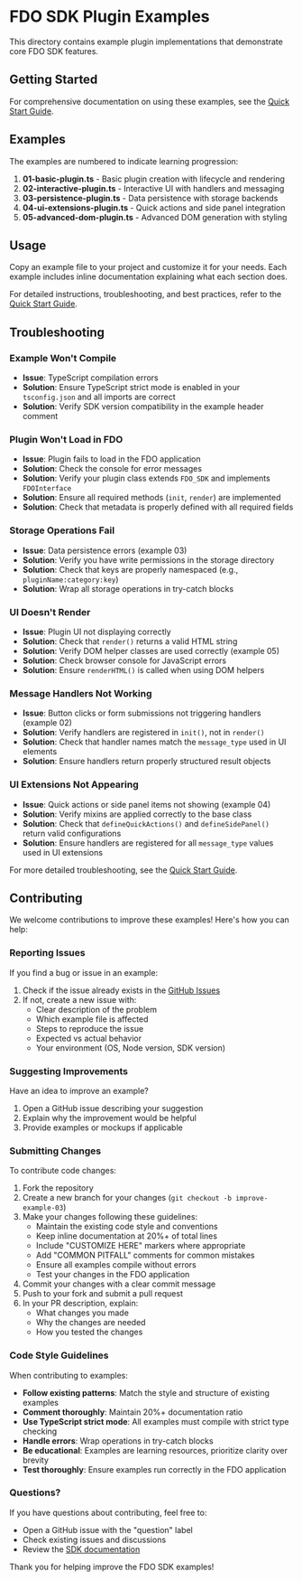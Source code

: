 # FDO SDK Plugin Examples

This directory contains example plugin implementations that demonstrate core FDO SDK features.

## Getting Started

For comprehensive documentation on using these examples, see the [Quick Start Guide](../specs/002-plugin-examples/quickstart.md).

## Examples

The examples are numbered to indicate learning progression:

1. **01-basic-plugin.ts** - Basic plugin creation with lifecycle and rendering
2. **02-interactive-plugin.ts** - Interactive UI with handlers and messaging
3. **03-persistence-plugin.ts** - Data persistence with storage backends
4. **04-ui-extensions-plugin.ts** - Quick actions and side panel integration
5. **05-advanced-dom-plugin.ts** - Advanced DOM generation with styling

## Usage

Copy an example file to your project and customize it for your needs. Each example includes inline documentation explaining what each section does.

For detailed instructions, troubleshooting, and best practices, refer to the [Quick Start Guide](../specs/002-plugin-examples/quickstart.md).

## Troubleshooting

### Example Won't Compile

- **Issue**: TypeScript compilation errors
- **Solution**: Ensure TypeScript strict mode is enabled in your `tsconfig.json` and all imports are correct
- **Solution**: Verify SDK version compatibility in the example header comment

### Plugin Won't Load in FDO

- **Issue**: Plugin fails to load in the FDO application
- **Solution**: Check the console for error messages
- **Solution**: Verify your plugin class extends `FDO_SDK` and implements `FDOInterface`
- **Solution**: Ensure all required methods (`init`, `render`) are implemented
- **Solution**: Check that metadata is properly defined with all required fields

### Storage Operations Fail

- **Issue**: Data persistence errors (example 03)
- **Solution**: Verify you have write permissions in the storage directory
- **Solution**: Check that keys are properly namespaced (e.g., `pluginName:category:key`)
- **Solution**: Wrap all storage operations in try-catch blocks

### UI Doesn't Render

- **Issue**: Plugin UI not displaying correctly
- **Solution**: Check that `render()` returns a valid HTML string
- **Solution**: Verify DOM helper classes are used correctly (example 05)
- **Solution**: Check browser console for JavaScript errors
- **Solution**: Ensure `renderHTML()` is called when using DOM helpers

### Message Handlers Not Working

- **Issue**: Button clicks or form submissions not triggering handlers (example 02)
- **Solution**: Verify handlers are registered in `init()`, not in `render()`
- **Solution**: Check that handler names match the `message_type` used in UI elements
- **Solution**: Ensure handlers return properly structured result objects

### UI Extensions Not Appearing

- **Issue**: Quick actions or side panel items not showing (example 04)
- **Solution**: Verify mixins are applied correctly to the base class
- **Solution**: Check that `defineQuickActions()` and `defineSidePanel()` return valid configurations
- **Solution**: Ensure handlers are registered for all `message_type` values used in UI extensions

For more detailed troubleshooting, see the [Quick Start Guide](../specs/002-plugin-examples/quickstart.md#troubleshooting).

## Contributing

We welcome contributions to improve these examples! Here's how you can help:

### Reporting Issues

If you find a bug or issue in an example:

1. Check if the issue already exists in the [GitHub Issues](https://github.com/anikitenko/fdo-sdk/issues)
2. If not, create a new issue with:
   - Clear description of the problem
   - Which example file is affected
   - Steps to reproduce the issue
   - Expected vs actual behavior
   - Your environment (OS, Node version, SDK version)

### Suggesting Improvements

Have an idea to improve an example?

1. Open a GitHub issue describing your suggestion
2. Explain why the improvement would be helpful
3. Provide examples or mockups if applicable

### Submitting Changes

To contribute code changes:

1. Fork the repository
2. Create a new branch for your changes (`git checkout -b improve-example-03`)
3. Make your changes following these guidelines:
   - Maintain the existing code style and conventions
   - Keep inline documentation at 20%+ of total lines
   - Include "CUSTOMIZE HERE" markers where appropriate
   - Add "COMMON PITFALL" comments for common mistakes
   - Ensure all examples compile without errors
   - Test your changes in the FDO application
4. Commit your changes with a clear commit message
5. Push to your fork and submit a pull request
6. In your PR description, explain:
   - What changes you made
   - Why the changes are needed
   - How you tested the changes

### Code Style Guidelines

When contributing to examples:

- **Follow existing patterns**: Match the style and structure of existing examples
- **Comment thoroughly**: Maintain 20%+ documentation ratio
- **Use TypeScript strict mode**: All examples must compile with strict type checking
- **Handle errors**: Wrap operations in try-catch blocks
- **Be educational**: Examples are learning resources, prioritize clarity over brevity
- **Test thoroughly**: Ensure examples run correctly in the FDO application

### Questions?

If you have questions about contributing, feel free to:

- Open a GitHub issue with the "question" label
- Check existing issues and discussions
- Review the [SDK documentation](https://plugins.fdo.alexvwan.me)

Thank you for helping improve the FDO SDK examples!
